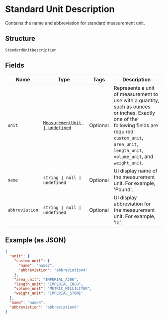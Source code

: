 
# Standard Unit Description

Contains the name and abbreviation for standard measurement unit.

## Structure

`StandardUnitDescription`

## Fields

| Name | Type | Tags | Description |
|  --- | --- | --- | --- |
| `unit` | [`MeasurementUnit \| undefined`](../../doc/models/measurement-unit.md) | Optional | Represents a unit of measurement to use with a quantity, such as ounces<br>or inches. Exactly one of the following fields are required: `custom_unit`,<br>`area_unit`, `length_unit`, `volume_unit`, and `weight_unit`. |
| `name` | `string \| null \| undefined` | Optional | UI display name of the measurement unit. For example, 'Pound'. |
| `abbreviation` | `string \| null \| undefined` | Optional | UI display abbreviation for the measurement unit. For example, 'lb'. |

## Example (as JSON)

```json
{
  "unit": {
    "custom_unit": {
      "name": "name2",
      "abbreviation": "abbreviation4"
    },
    "area_unit": "IMPERIAL_ACRE",
    "length_unit": "IMPERIAL_INCH",
    "volume_unit": "METRIC_MILLILITER",
    "weight_unit": "IMPERIAL_STONE"
  },
  "name": "name4",
  "abbreviation": "abbreviation6"
}
```

